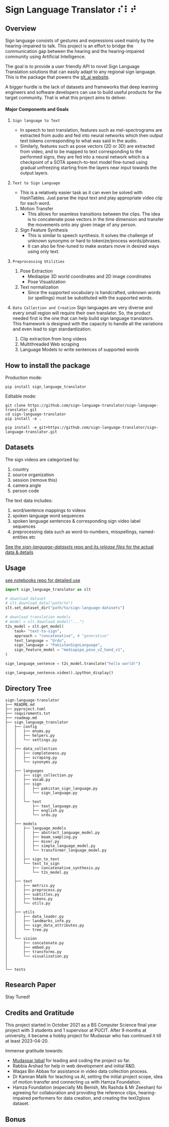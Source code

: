 # Sign Language Translator ⠎⠇⠞

## Overview
Sign language consists of gestures and expressions used mainly by the hearing-impaired to talk. This project is an effort to bridge the communication gap between the hearing and the hearing-impaired community using Artificial Intelligence.

The goal is to provide a user friendly API to novel Sign Language Translation solutions that can easily adapt to any regional sign language. This is the package that powers the [slt_ai website](https://github.com/mdsrqbl/slt_ai).

A bigger hurdle is the lack of datasets and frameworks that deep learning engineers and software developers can use to build useful products for the target community. That is what this project aims to deliver.

#### Major Components and Goals ####
1. `Sign language to Text`
    - In speech to text translation, features such as mel-spectrograms are extracted from audio and fed into neural networks which then output text tokens corresponding to what was said in the audio.
    - Similarly, features such as pose vectors (2D or 3D) are extracted from video, and to be mapped to text corresponding to the performed signs, they are fed into a neural network which is a checkpoint of a SOTA speech-to-text model fine-tuned using gradual unfreezing starting from the layers near input towards the output layers.

2. `Text to Sign Language`
    - This is a relatively easier task as it can even be solved with HashTables. Just parse the input text and play appropriate video clip for each word.

    1. Motion Transfer
        - This allows for seamless transitions between the clips. The idea is to concatenate pose vectors in the time dimension and transfer the movements onto any given image of any person.
    2. Sign Feature Synthesis
        - This is similar to speech synthesis. It solves the challenge of unknown synonyms or hard to tokenize/process words/phrases.
        - It can also be fine-tuned to make avatars move in desired ways using only text.

3. `Preprocessing Utilities`
    1. Pose Extraction
        - Mediapipe 3D world coordinates and 2D image coordinates
        - Pose Visualization
    2. Text normalization
        - Since the supported vocabulary is handcrafted, unknown words (or spellings) must be substituted with the supported words.

4. `Data Collection and Creation`
    Sign languages are very diverse and every small region will require their own translator. So, the product needed first is the one that can help build sign language translators. This framework is designed with the capacity to handle all the variations and even lead to sign standardization.

   1. Clip extraction from long videos
   2. Multithreaded Web scraping
   3. Language Models to write sentences of supported words

## How to install the package
Production mode:
```
pip install sign_language_translator
```

Editable mode:
```
git clone https://github.com/sign-language-translator/sign-language-translator.git
cd sign-language-translator
pip install -e .
```
```
pip install -e git+https://github.com/sign-language-translator/sign-language-translator.git
```

## Datasets
The sign videos are categorized by:
1. country
2. source organization
3. session (remove this)
4. camera angle
5. person code

The text data includes:
1. word/sentence mappings to videos
2. spoken language word sequences
3. spoken language sentences & corresponding sign video label sequences
4. preprocessing data such as word-to-numbers, misspellings, named-entities etc

[See the *sign-language-datasets* repo and its *release files* for the actual data & details](https://github.com/sign-language-translator/sign-language-datasets)

## Usage
[see notebooks repo for detailed use](https://github.com/sign-language-translator/notebooks)

```python
import sign_language_translator as slt

# download dataset
# slt.download_data("path/to")
slt.set_dataset_dir("path/to/sign-language-datasets")

# download translation models
# model = slt.download_model("...")
t2s_model = slt.get_model(
    task= "text-to-sign",
    approach = "concatenative", # "generative"
    text_language = "Urdu",
    sign_language = "PakistanSignLanguage",
    sign_feature_model = "mediapipe_pose_v2_hand_v1",
)

sign_language_sentence = t2s_model.translate("hello world!")

sign_language_sentence.video().ipython_display()

```
## Directory Tree
    sign-language-translator
    ├── README.md
    ├── pyproject.toml
    ├── requirements.txt
    ├── roadmap.md
    ├── sign_language_translator
    │   ├── config
    │   │   ├── enums.py
    │   │   ├── helpers.py
    │   │   └── settings.py
    │   │
    │   ├── data_collection
    │   │   ├── completeness.py
    │   │   ├── scraping.py
    │   │   └── synonyms.py
    │   │
    │   ├── languages
    │   │   ├── sign_collection.py
    │   │   ├── vocab.py
    │   │   ├── sign
    │   │   │   ├── pakistan_sign_language.py
    │   │   │   └── sign_language.py
    │   │   │
    │   │   └── text
    │   │       ├── text_language.py
    │   │       ├── english.py
    │   │       └── urdu.py
    │   │
    │   ├── models
    │   │   ├── language_models
    │   │   │   ├── abstract_language_model.py
    │   │   │   ├── beam_sampling.py
    │   │   │   ├── mixer.py
    │   │   │   ├── simple_language_model.py
    │   │   │   └── transformer_language_model.py
    │   │   │
    │   │   ├── sign_to_text
    │   │   └── text_to_sign
    │   │       ├── concatenative_synthesis.py
    │   │       └── t2s_model.py
    │   │
    │   ├── text
    │   │   ├── metrics.py
    │   │   ├── preprocess.py
    │   │   ├── subtitles.py
    │   │   ├── tokens.py
    │   │   └── utils.py
    │   │
    │   ├── utils
    │   │   ├── data_loader.py
    │   │   ├── landmarks_info.py
    │   │   ├── sign_data_attributes.py
    │   │   └── tree.py
    │   │
    │   └── vision
    │       ├── concatenate.py
    │       ├── embed.py
    │       ├── transforms.py
    │       └── visualization.py
    │
    │
    └── tests

## Research Paper
Stay Tuned!

## Credits and Gratitude
This project started in October 2021 as a BS Computer Science final year project with 3 students and 1 supervisor at PUCIT. After 9 months at university, it became a hobby project for Mudassar who has continued it till at least 2023-04-20.

Immense gratitude towards:
- [Mudassar Iqbal](https://github.com/mdsrqbl) for leading and coding the project so far.
- Rabbia Arshad for help in web development and initial R&D.
- Waqas Bin Abbas for assistance in video data collection process.
- Dr Kamran Malik for teaching us AI, setting the initial project scope, idea of motion transfer and connecting us with Hamza Foundation.
- Hamza Foundation (especially Ms Benish, Ms Rashda & Mr Zeeshan) for agreeing for collaboration and providing the reference clips, hearing-impaired performers for data creation, and creating the text2gloss dataset.

## Bonus
